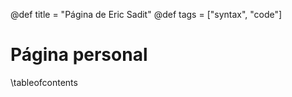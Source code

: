 @def title = "Página de Eric Sadit"
@def tags = ["syntax", "code"]

# Página personal

\tableofcontents <!-- you can use \toc as well -->

